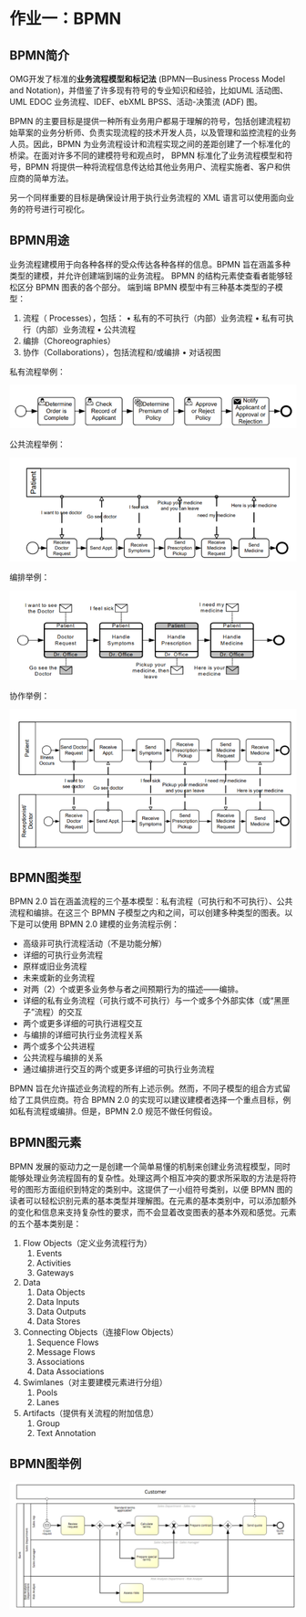 # 作业一：BPMN

## BPMN简介

OMG开发了标准的**业务流程模型和标记法** (BPMN—Business Process Model and Notation)，并借鉴了许多现有符号的专业知识和经验，比如UML 活动图、UML EDOC 业务流程、IDEF、ebXML BPSS、活动-决策流 (ADF) 图。

 BPMN 的主要目标是提供一种所有业务用户都易于理解的符号，包括创建流程初始草案的业务分析师、负责实现流程的技术开发人员，以及管理和监控流程的业务人员。因此，BPMN 为业务流程设计和流程实现之间的差距创建了一个标准化的桥梁。在面对许多不同的建模符号和观点时， BPMN 标准化了业务流程模型和符号，BPMN 将提供一种将流程信息传达给其他业务用户、流程实施者、客户和供应商的简单方法。

另一个同样重要的目标是确保设计用于执行业务流程的 XML 语言可以使用面向业务的符号进行可视化。

## BPMN用途

业务流程建模用于向各种各样的受众传达各种各样的信息。BPMN 旨在涵盖多种类型的建模，并允许创建端到端的业务流程。 BPMN 的结构元素使查看者能够轻松区分 BPMN 图表的各个部分。 端到端 BPMN 模型中有三种基本类型的子模型：

1. 流程（ Processes），包括：
   • 私有的不可执行（内部）业务流程
   • 私有可执行（内部）业务流程
   • 公共流程
2. 编排（Choreographies）
3. 协作（Collaborations），包括流程和/或编排
   • 对话视图

私有流程举例：

![私有流程](./image/私有流程.png)

公共流程举例：

![公共流程](./image/公共流程.png)

编排举例：

![编排](./image/编排.png)

协作举例：

![协作](./image/协作.png)

## BPMN图类型

BPMN 2.0 旨在涵盖流程的三个基本模型：私有流程（可执行和不可执行）、公共流程和编排。在这三个 BPMN 子模型之内和之间，可以创建多种类型的图表。以下是可以使用 BPMN 2.0 建模的业务流程示例：

- 高级非可执行流程活动（不是功能分解）
- 详细的可执行业务流程
- 原样或旧业务流程
-  未来或新的业务流程
-  对两（2）个或更多业务参与者之间预期行为的描述——编排。
- 详细的私有业务流程（可执行或不可执行）与一个或多个外部实体（或“黑匣子”流程）的交互
-  两个或更多详细的可执行进程交互
- 与编排的详细可执行业务流程关系
- 两个或多个公共进程
- 公共流程与编排的关系
-  通过编排进行交互的两个或更多详细的可执行业务流程

BPMN 旨在允许描述业务流程的所有上述示例。然而，不同子模型的组合方式留给了工具供应商。符合 BPMN 2.0 的实现可以建议建模者选择一个重点目标，例如私有流程或编排。但是，BPMN 2.0 规范不做任何假设。

## BPMN图元素

BPMN 发展的驱动力之一是创建一个简单易懂的机制来创建业务流程模型，同时能够处理业务流程固有的复杂性。处理这两个相互冲突的要求所采取的方法是将符号的图形方面组织到特定的类别中。这提供了一小组符号类别，以便 BPMN 图的读者可以轻松识别元素的基本类型并理解图。在元素的基本类别中，可以添加额外的变化和信息来支持复杂性的要求，而不会显着改变图表的基本外观和感觉。元素的五个基本类别是：

1. Flow Objects（定义业务流程行为）
   1. Events 
   2. Activities 
   3.  Gateways
2. Data
   1. Data Objects 
   2. Data Inputs 
   3. Data Outputs 
   4.  Data Stores
3. Connecting Objects（连接Flow Objects）
   1. Sequence Flows
   2. Message Flows 
   3. Associations 
   4. Data Associations
4. Swimlanes（对主要建模元素进行分组）
   1. Pools
   2. Lanes
5. Artifacts（提供有关流程的附加信息）
   1.  Group
   2.  Text Annotation

## BPMN图举例

![BPMN图](./image/BPMN图.png)

